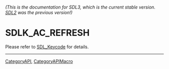 ###### (This is the documentation for SDL3, which is the current stable version. [SDL2](https://wiki.libsdl.org/SDL2/) was the previous version!)
# SDLK_AC_REFRESH

Please refer to [SDL_Keycode](SDL_Keycode) for details.

----
[CategoryAPI](CategoryAPI), [CategoryAPIMacro](CategoryAPIMacro)

